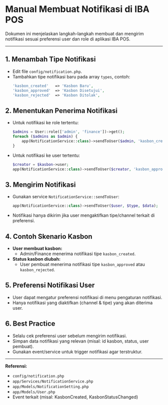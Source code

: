 # Manual Membuat Notifikasi di IBA POS

Dokumen ini menjelaskan langkah-langkah membuat dan mengirim notifikasi sesuai preferensi user dan role di aplikasi IBA POS.

---

## 1. Menambah Tipe Notifikasi
- Edit file `config/notification.php`.
- Tambahkan tipe notifikasi baru pada array `types`, contoh:
  ```php
  'kasbon_created'   => 'Kasbon Baru',
  'kasbon_approved'  => 'Kasbon Disetujui',
  'kasbon_rejected'  => 'Kasbon Ditolak',
  ```

## 2. Menentukan Penerima Notifikasi
- Untuk notifikasi ke role tertentu:
  ```php
  $admins = User::role(['admin', 'finance'])->get();
  foreach ($admins as $admin) {
      app(NotificationService::class)->sendToUser($admin, 'kasbon_created', $data);
  }
  ```
- Untuk notifikasi ke user tertentu:
  ```php
  $creator = $kasbon->user;
  app(NotificationService::class)->sendToUser($creator, 'kasbon_approved', $data);
  ```

## 3. Mengirim Notifikasi
- Gunakan service `NotificationService::sendToUser`:
  ```php
  app(NotificationService::class)->sendToUser($user, $type, $data);
  ```
- Notifikasi hanya dikirim jika user mengaktifkan tipe/channel terkait di preferensi.

## 4. Contoh Skenario Kasbon
- **User membuat kasbon:**
  - Admin/Finance menerima notifikasi tipe `kasbon_created`.
- **Status kasbon diubah:**
  - User pembuat menerima notifikasi tipe `kasbon_approved` atau `kasbon_rejected`.

## 5. Preferensi Notifikasi User
- User dapat mengatur preferensi notifikasi di menu pengaturan notifikasi.
- Hanya notifikasi yang diaktifkan (channel & tipe) yang akan diterima user.

## 6. Best Practice
- Selalu cek preferensi user sebelum mengirim notifikasi.
- Simpan data notifikasi yang relevan (misal: id kasbon, status, user pembuat).
- Gunakan event/service untuk trigger notifikasi agar terstruktur.

---

**Referensi:**
- `config/notification.php`
- `app/Services/NotificationService.php`
- `app/Models/NotificationSetting.php`
- `app/Models/User.php`
- Event terkait (misal: KasbonCreated, KasbonStatusChanged)
